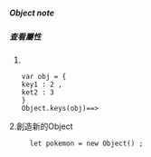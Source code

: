 
##### Object note 


##### 查看屬性
1.   
```Object.keys(obj) 
   var obj = {
   key1 : 2 , 
   ket2 : 3  
   }
   Object.keys(obj)==> 
```
2.創造新的Object
``` 
     let pokemon = new Object() ; 
```
